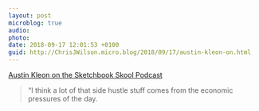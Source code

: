 ```yaml
---
layout: post
microblog: true
audio: 
photo: 
date: 2018-09-17 12:01:53 +0100
guid: http://ChrisJWilson.micro.blog/2018/09/17/austin-kleon-on.html
---
```

[Austin Kleon on the Sketchbook Skool Podcast](https://youtu.be/YULPUe0vgWA)
> “I think a lot of that side hustle stuff comes from the economic pressures of the day. 
